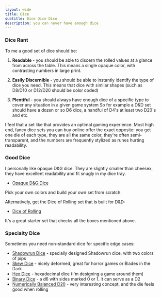 ```yaml
---
layout: wide
title: Dice
subtitle: Dice Dice Dice
description: you can never have enough dice
---
```


### Dice Rant

To me a good set of dice should be:

1. **Readable** - you should be able to discern the rolled values at a glance from across the table. This means a single opaque color, with contrasting numbers in large print.

1. **Easily Discernible** - you should be able to instantly identify the type of dice you need. This means that dice with similar shapes (such as D8/D10 or D12/D20 should be color coded)

1. **Plentiful** - you should always have enough dice of a specific type to cover any situation in a given game system So for example a D&D set should have a dozen or so D6 dice, a handful of D4's at least two D20's and etc.

I feel that a set like that provides an optimal gaming experience. Most high end, fancy dice sets you can buy online offer the exact opposite: you get one die of each type, they are all the same color, they're often semi-transparent, and the numbers are frequently stylized as runes hurting readability.

### Good Dice

I personally like opaque D&G dice. They are slightly smaller than cheesex, they have excellent readability and fit snugly in my dice tray.

- [Opaque D&G Dice](https://www.thediceshoponline.com/dice-search/opaque)

Pick your own colors and build your own set from scratch.

Alternatively, get the Dice of Rolling set that is built for D&D:

- [Dice of Rolling](https://diceofrolling.com/)

It's a great starter set that checks all the boxes mentioned above.


### Specialty Dice

Sometimes you need non-standard dice for specific edge cases:

- [Shadowrun Dice](https://amzn.to/2Kt0Ogm) - specially designed Shadowrun dice, with two colors of pips
- [Skew Dice](https://amzn.to/2MZUtLI) - nicely deformed, great for horror games or Blades in the Dark
- [Hex Dice](https://www.thediceshoponline.com/dice/4411/impact-opaque-hexidice-d16-hexadecimal-dice) - hexadecimal dice (I'm designing a game around them)
- [Binary Dice](https://amzn.to/2X1QyTm) - a d6 with sides marked 0 or 1. It can serve as a D2
- [Numerically Balanced D20](https://www.thediceshoponline.com/dice/11055/tessellations-opaque-red-numerically-balanced-d20-dice) - very interesting concept, and the die feels good when rolling
